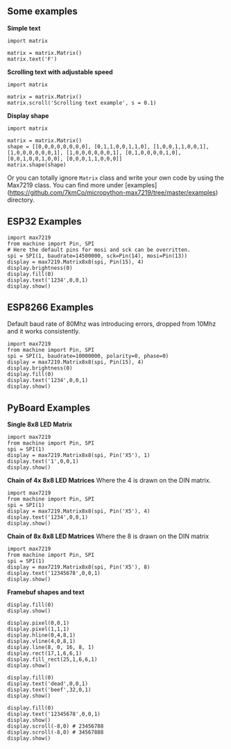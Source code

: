 ## Some examples

**Simple text**

```
import matrix

matrix = matrix.Matrix()
matrix.text('F')
```

**Scrolling text with adjustable speed**

```
import matrix

matrix = matrix.Matrix()
matrix.scroll('Scrolling text example', s = 0.1)
```

**Display shape**

```
import matrix

matrix = matrix.Matrix()
shape = [[0,0,0,0,0,0,0,0], [0,1,1,0,0,1,1,0], [1,0,0,1,1,0,0,1], [1,0,0,0,0,0,0,1], [1,0,0,0,0,0,0,1], [0,1,0,0,0,0,1,0], [0,0,1,0,0,1,0,0], [0,0,0,1,1,0,0,0]]
matrix.shape(shape)
```

Or you can totally ignore `Matrix` class and write your own code by using the Max7219 class. You can find more under [examples] (https://github.com/7kmCo/micropython-max7219/tree/master/examples) directory.


## ESP32 Examples

```
import max7219
from machine import Pin, SPI
# Here the default pins for mosi and sck can be overritten.
spi = SPI(1, baudrate=14500000, sck=Pin(14), mosi=Pin(13))
display = max7219.Matrix8x8(spi, Pin(15), 4)
display.brightness(0)
display.fill(0)
display.text('1234',0,0,1)
display.show()
```

## ESP8266 Examples

Default baud rate of 80Mhz was introducing errors, dropped from 10Mhz and it works consistently.

```
import max7219
from machine import Pin, SPI
spi = SPI(1, baudrate=10000000, polarity=0, phase=0)
display = max7219.Matrix8x8(spi, Pin(15), 4)
display.brightness(0)
display.fill(0)
display.text('1234',0,0,1)
display.show()
```

## PyBoard Examples

**Single 8x8 LED Matrix**

```
import max7219
from machine import Pin, SPI
spi = SPI(1)
display = max7219.Matrix8x8(spi, Pin('X5'), 1)
display.text('1',0,0,1)
display.show()
```

**Chain of 4x 8x8 LED Matrices**
Where the 4 is drawn on the DIN matrix.

```
import max7219
from machine import Pin, SPI
spi = SPI(1)
display = max7219.Matrix8x8(spi, Pin('X5'), 4)
display.text('1234',0,0,1)
display.show()
```

**Chain of 8x 8x8 LED Matrices**
Where the 8 is drawn on the DIN matrix

```
import max7219
from machine import Pin, SPI
spi = SPI(1)
display = max7219.Matrix8x8(spi, Pin('X5'), 8)
display.text('12345678',0,0,1)
display.show()
```

**Framebuf shapes and text**

```
display.fill(0)
display.show()

display.pixel(0,0,1)
display.pixel(1,1,1)
display.hline(0,4,8,1)
display.vline(4,0,8,1)
display.line(8, 0, 16, 8, 1)
display.rect(17,1,6,6,1)
display.fill_rect(25,1,6,6,1)
display.show()

display.fill(0)
display.text('dead',0,0,1)
display.text('beef',32,0,1)
display.show()

display.fill(0)
display.text('12345678',0,0,1)
display.show()
display.scroll(-8,0) # 23456788
display.scroll(-8,0) # 34567888
display.show()
```